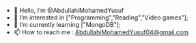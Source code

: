 - 👋 Hello, I’m @AbdullahiMohamedYusuf
- 👀 I’m interested in ["Programming","Reading","Video games"];
- 🌱 I’m currently learning ["MongoDB"];
- 📫 How to reach me : AbdullahiMohamedYusuf04@gmail.com

<!---
AbdullahiMohamedYusuf/AbdullahiMohamedYusuf is a ✨ special ✨ repository because its `README.md` (this file) appears on your GitHub profile.
You can click the Preview link to take a look at your changes.
--->
